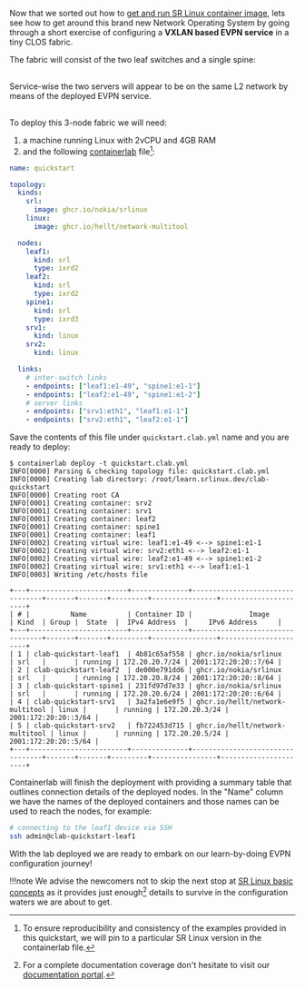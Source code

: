 <script type="text/javascript" src="https://cdn.jsdelivr.net/gh/hellt/drawio-js@main/embed2.js" async></script>

Now that we sorted out how to [get and run SR Linux container image](get-started.md), lets see how to get around this brand new Network Operating System by going through a short exercise of configuring a **VXLAN based EVPN service** in a tiny CLOS fabric.

The fabric will consist of the two leaf switches and a single spine:

<div class="mxgraph" style="max-width:100%;border:1px solid transparent;margin:0 auto; display:block;" data-mxgraph="{&quot;page&quot;:0,&quot;zoom&quot;:2,&quot;highlight&quot;:&quot;#0000ff&quot;,&quot;nav&quot;:true,&quot;check-visible-state&quot;:true,&quot;resize&quot;:true,&quot;url&quot;:&quot;https://raw.githubusercontent.com/learn-srlinux/site/diagrams/quickstart.drawio&quot;}"></div>

Service-wise the two servers will appear to be on the same L2 network by means of the deployed EVPN service.

<div class="mxgraph" style="max-width:100%;border:1px solid transparent;margin:0 auto; display:block;" data-mxgraph="{&quot;page&quot;:1,&quot;zoom&quot;:2,&quot;highlight&quot;:&quot;#0000ff&quot;,&quot;nav&quot;:true,&quot;check-visible-state&quot;:true,&quot;resize&quot;:true,&quot;url&quot;:&quot;https://raw.githubusercontent.com/learn-srlinux/site/diagrams/quickstart.drawio&quot;}"></div>

To deploy this 3-node fabric we will need:

1. a machine running Linux with 2vCPU and 4GB RAM
2. and the following [containerlab](https://containerlab.srlinux.dev) file[^1]:

```yaml
name: quickstart

topology:
  kinds:
    srl:
      image: ghcr.io/nokia/srlinux
    linux:
      image: ghcr.io/hellt/network-multitool

  nodes:
    leaf1:
      kind: srl
      type: ixrd2
    leaf2:
      kind: srl
      type: ixrd2
    spine1:
      kind: srl
      type: ixrd3
    srv1:
      kind: linux
    srv2:
      kind: linux

  links:
    # inter-switch links
    - endpoints: ["leaf1:e1-49", "spine1:e1-1"]
    - endpoints: ["leaf2:e1-49", "spine1:e1-2"]
    # server links
    - endpoints: ["srv1:eth1", "leaf1:e1-1"]
    - endpoints: ["srv2:eth1", "leaf2:e1-1"]
```

Save the contents of this file under `quickstart.clab.yml` name and you are ready to deploy:
```
$ containerlab deploy -t quickstart.clab.yml
INFO[0000] Parsing & checking topology file: quickstart.clab.yml 
INFO[0000] Creating lab directory: /root/learn.srlinux.dev/clab-quickstart 
INFO[0000] Creating root CA                             
INFO[0001] Creating container: srv2                  
INFO[0001] Creating container: srv1                  
INFO[0001] Creating container: leaf2                    
INFO[0001] Creating container: spine1                   
INFO[0001] Creating container: leaf1                    
INFO[0002] Creating virtual wire: leaf1:e1-49 <--> spine1:e1-1 
INFO[0002] Creating virtual wire: srv2:eth1 <--> leaf2:e1-1 
INFO[0002] Creating virtual wire: leaf2:e1-49 <--> spine1:e1-2 
INFO[0002] Creating virtual wire: srv1:eth1 <--> leaf1:e1-1 
INFO[0003] Writing /etc/hosts file                      

+---+------------------------+--------------+---------------------------------+-------+-------+---------+----------------+----------------------+
| # |          Name          | Container ID |              Image              | Kind  | Group |  State  |  IPv4 Address  |     IPv6 Address     |
+---+------------------------+--------------+---------------------------------+-------+-------+---------+----------------+----------------------+
| 1 | clab-quickstart-leaf1  | 4b81c65af558 | ghcr.io/nokia/srlinux           | srl   |       | running | 172.20.20.7/24 | 2001:172:20:20::7/64 |
| 2 | clab-quickstart-leaf2  | de000e791dd6 | ghcr.io/nokia/srlinux           | srl   |       | running | 172.20.20.8/24 | 2001:172:20:20::8/64 |
| 3 | clab-quickstart-spine1 | 231fd97d7e33 | ghcr.io/nokia/srlinux           | srl   |       | running | 172.20.20.6/24 | 2001:172:20:20::6/64 |
| 4 | clab-quickstart-srv1   | 3a2fa1e6e9f5 | ghcr.io/hellt/network-multitool | linux |       | running | 172.20.20.3/24 | 2001:172:20:20::3/64 |
| 5 | clab-quickstart-srv2   | fb722453d715 | ghcr.io/hellt/network-multitool | linux |       | running | 172.20.20.5/24 | 2001:172:20:20::5/64 |
+---+------------------------+--------------+---------------------------------+-------+-------+---------+----------------+----------------------+
```

Containerlab will finish the deployment with providing a summary table that outlines connection details of the deployed nodes. In the "Name" column we have the names of the deployed containers and those names can be used to reach the nodes, for example:

```bash
# connecting to the leaf1 device via SSH
ssh admin@clab-quickstart-leaf1
```

With the lab deployed we are ready to embark on our learn-by-doing EVPN configuration journey!

!!!note
    We advise the newcomers not to skip the next stop at [SR Linux basic concepts](hwtypes.md) as it provides just enough[^2] details to survive in the configuration waters we are about to get.

[^1]: To ensure reproducibility and consistency of the examples provided in this quickstart, we will pin to a particular SR Linux version in the containerlab file.
[^2]: For a complete documentation coverage don't hesitate to visit our [documentation portal](https://bit.ly/iondoc).
